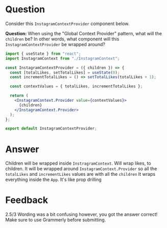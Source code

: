 # Question

Consider this `InstagramContextProvider` component below.

**Question:** When using the "Global Context Provider" pattern, what will the `children` be? In other words, what component will this `InstagramContextProvider` be wrapped around?

```jsx
import { useState } from "react";
import InstagramContext from "./InstagramContext";

const InstagramContextProvider = ({ children }) => {
  const [totalLikes, setTotalLikes] = useState(0);
  const incrementTotalLikes = () => setTotalLikes(totalLikes + 1);

  const contextValues = { totalLikes, incrementTotalLikes };

  return (
    <InstagramContext.Provider value={contextValues}>
      {children}
    </InstagramContext.Provider>
  );
};

export default InstagramContextProvider;
```


# Answer
Children will be wrapped inside `InstragramContext`. Will wrap likes, to children.  It will be wrapped around `InstagramContext.Provider` so all the  `totalLikes` and `incrementLikes` values are with all the `children`
It wraps everything  inside  the `App`. It's like prop drilling


# Feedback
2.5/3
Wording was a bit confusing however, you got the answer correct! Make sure to use Grammerly before submitting. 